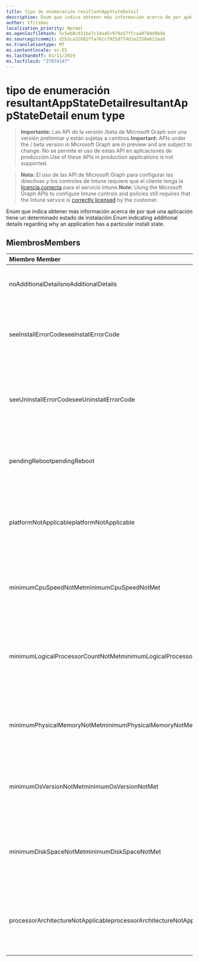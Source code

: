 ```yaml
---
title: tipo de enumeración resultantAppStateDetail
description: Enum que indica obtener más información acerca de por qué una aplicación tiene un determinado estado de instalación.
author: tfitzmac
localization_priority: Normal
ms.openlocfilehash: 5c5eb8c921be7c14a45c979a57ffcaa0704d9b4b
ms.sourcegitcommit: d2b3ca32602ffa76cc7925d7f4d1e2258e611ea5
ms.translationtype: MT
ms.contentlocale: es-ES
ms.lasthandoff: 01/11/2019
ms.locfileid: "27874147"
---
```

# <a name="resultantappstatedetail-enum-type"></a><span data-ttu-id="caebf-103">tipo de enumeración resultantAppStateDetail</span><span class="sxs-lookup"><span data-stu-id="caebf-103">resultantAppStateDetail enum type</span></span>

> <span data-ttu-id="caebf-104">**Importante:** Las API de la versión /beta de Microsoft Graph son una versión preliminar y están sujetas a cambios.</span><span class="sxs-lookup"><span data-stu-id="caebf-104">**Important:** APIs under the / beta version in Microsoft Graph are in preview and are subject to change.</span></span> <span data-ttu-id="caebf-105">No se permite el uso de estas API en aplicaciones de producción.</span><span class="sxs-lookup"><span data-stu-id="caebf-105">Use of these APIs in production applications is not supported.</span></span>

> <span data-ttu-id="caebf-106">**Nota:** El uso de las API de Microsoft Graph para configurar las directivas y los controles de Intune requiere que el cliente tenga la [licencia correcta](https://go.microsoft.com/fwlink/?linkid=839381) para el servicio Intune.</span><span class="sxs-lookup"><span data-stu-id="caebf-106">**Note:** Using the Microsoft Graph APIs to configure Intune controls and policies still requires that the Intune service is [correctly licensed](https://go.microsoft.com/fwlink/?linkid=839381) by the customer.</span></span>

<span data-ttu-id="caebf-107">Enum que indica obtener más información acerca de por qué una aplicación tiene un determinado estado de instalación.</span><span class="sxs-lookup"><span data-stu-id="caebf-107">Enum indicating additional details regarding why an application has a particular install state.</span></span>
## <a name="members"></a><span data-ttu-id="caebf-108">Miembros</span><span class="sxs-lookup"><span data-stu-id="caebf-108">Members</span></span>
|<span data-ttu-id="caebf-109">Miembro	</span><span class="sxs-lookup"><span data-stu-id="caebf-109">Member</span></span>|<span data-ttu-id="caebf-110">Valor</span><span class="sxs-lookup"><span data-stu-id="caebf-110">Value</span></span>|<span data-ttu-id="caebf-111">Description</span><span class="sxs-lookup"><span data-stu-id="caebf-111">Description</span></span>|
|:---|:---|:---|
|<span data-ttu-id="caebf-112">noAdditionalDetails</span><span class="sxs-lookup"><span data-stu-id="caebf-112">noAdditionalDetails</span></span>|<span data-ttu-id="caebf-113">0</span><span class="sxs-lookup"><span data-stu-id="caebf-113">0</span></span>|<span data-ttu-id="caebf-114">No hay detalles adicionales están disponibles.</span><span class="sxs-lookup"><span data-stu-id="caebf-114">No additional details are available.</span></span>|
|<span data-ttu-id="caebf-115">seeInstallErrorCode</span><span class="sxs-lookup"><span data-stu-id="caebf-115">seeInstallErrorCode</span></span>|<span data-ttu-id="caebf-116">2000</span><span class="sxs-lookup"><span data-stu-id="caebf-116">2000</span></span>|<span data-ttu-id="caebf-117">No se pudo instalar la aplicación.</span><span class="sxs-lookup"><span data-stu-id="caebf-117">Application failed to install.</span></span> <span data-ttu-id="caebf-118">Vea la propiedad de código de error para obtener más detalles.</span><span class="sxs-lookup"><span data-stu-id="caebf-118">See error code property for more details.</span></span>|
|<span data-ttu-id="caebf-119">seeUninstallErrorCode</span><span class="sxs-lookup"><span data-stu-id="caebf-119">seeUninstallErrorCode</span></span>|<span data-ttu-id="caebf-120">4000</span><span class="sxs-lookup"><span data-stu-id="caebf-120">4000</span></span>|<span data-ttu-id="caebf-121">No se pudo desinstalar la aplicación.</span><span class="sxs-lookup"><span data-stu-id="caebf-121">Application failed to uninstall.</span></span> <span data-ttu-id="caebf-122">Vea la propiedad de código de error para obtener más detalles.</span><span class="sxs-lookup"><span data-stu-id="caebf-122">See error code property for more details.</span></span>|
|<span data-ttu-id="caebf-123">pendingReboot</span><span class="sxs-lookup"><span data-stu-id="caebf-123">pendingReboot</span></span>|<span data-ttu-id="caebf-124">5000</span><span class="sxs-lookup"><span data-stu-id="caebf-124">5000</span></span>|<span data-ttu-id="caebf-125">Debe reiniciar el dispositivo para completar la instalación de la aplicación.</span><span class="sxs-lookup"><span data-stu-id="caebf-125">Device must be rebooted to complete installation of the application.</span></span>|
|<span data-ttu-id="caebf-126">platformNotApplicable</span><span class="sxs-lookup"><span data-stu-id="caebf-126">platformNotApplicable</span></span>|<span data-ttu-id="caebf-127">-1006</span><span class="sxs-lookup"><span data-stu-id="caebf-127">-1006</span></span>|<span data-ttu-id="caebf-128">Aplicación no es aplicable a esta plataforma.</span><span class="sxs-lookup"><span data-stu-id="caebf-128">Application is not applicable to this platform.</span></span> <span data-ttu-id="caebf-129">(por ejemplo, aplicación de Android dirigida a IOS)</span><span class="sxs-lookup"><span data-stu-id="caebf-129">(e.g. Android app targeted to IOS)</span></span>|
|<span data-ttu-id="caebf-130">minimumCpuSpeedNotMet</span><span class="sxs-lookup"><span data-stu-id="caebf-130">minimumCpuSpeedNotMet</span></span>|<span data-ttu-id="caebf-131">-1005</span><span class="sxs-lookup"><span data-stu-id="caebf-131">-1005</span></span>|<span data-ttu-id="caebf-132">Velocidad de la CPU en el dispositivo de destino es menor que el mínimo configurado.</span><span class="sxs-lookup"><span data-stu-id="caebf-132">CPU speed on the target device is less than the configured minimum.</span></span>|
|<span data-ttu-id="caebf-133">minimumLogicalProcessorCountNotMet</span><span class="sxs-lookup"><span data-stu-id="caebf-133">minimumLogicalProcessorCountNotMet</span></span>|<span data-ttu-id="caebf-134">-1004</span><span class="sxs-lookup"><span data-stu-id="caebf-134">-1004</span></span>|<span data-ttu-id="caebf-135">Número de procesadores lógicos en el dispositivo de destino es menor que el mínimo configurado.</span><span class="sxs-lookup"><span data-stu-id="caebf-135">Count of logical processors on the target device is less than the configured minimum.</span></span>|
|<span data-ttu-id="caebf-136">minimumPhysicalMemoryNotMet</span><span class="sxs-lookup"><span data-stu-id="caebf-136">minimumPhysicalMemoryNotMet</span></span>|<span data-ttu-id="caebf-137">-1003</span><span class="sxs-lookup"><span data-stu-id="caebf-137">-1003</span></span>|<span data-ttu-id="caebf-138">Cantidad de memoria RAM en el dispositivo de destino es menor que el mínimo configurado.</span><span class="sxs-lookup"><span data-stu-id="caebf-138">Amount of RAM on the target device is less than the configured minimum.</span></span>|
|<span data-ttu-id="caebf-139">minimumOsVersionNotMet</span><span class="sxs-lookup"><span data-stu-id="caebf-139">minimumOsVersionNotMet</span></span>|<span data-ttu-id="caebf-140">-1002</span><span class="sxs-lookup"><span data-stu-id="caebf-140">-1002</span></span>|<span data-ttu-id="caebf-141">Versión del sistema operativo en el dispositivo de destino es menor que el mínimo configurado.</span><span class="sxs-lookup"><span data-stu-id="caebf-141">OS version on the target device is less than the configured minimum.</span></span>|
|<span data-ttu-id="caebf-142">minimumDiskSpaceNotMet</span><span class="sxs-lookup"><span data-stu-id="caebf-142">minimumDiskSpaceNotMet</span></span>|<span data-ttu-id="caebf-143">-1001</span><span class="sxs-lookup"><span data-stu-id="caebf-143">-1001</span></span>|<span data-ttu-id="caebf-144">Espacio en disco disponible en el dispositivo de destino es menor que el mínimo configurado.</span><span class="sxs-lookup"><span data-stu-id="caebf-144">Available disk space on the target device is less than the configured minimum.</span></span>|
|<span data-ttu-id="caebf-145">processorArchitectureNotApplicable</span><span class="sxs-lookup"><span data-stu-id="caebf-145">processorArchitectureNotApplicable</span></span>|<span data-ttu-id="caebf-146">-1000</span><span class="sxs-lookup"><span data-stu-id="caebf-146">-1000</span></span>|<span data-ttu-id="caebf-147">Arquitectura de dispositivo (por ejemplo, x86 o amd64) no es aplicable para la aplicación.</span><span class="sxs-lookup"><span data-stu-id="caebf-147">Device architecture (e.g. x86/amd64) is not applicable for the application.</span></span>|





